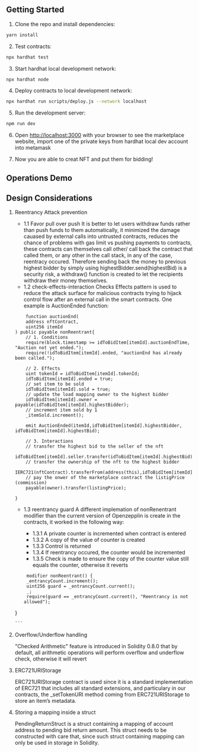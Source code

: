 ## Getting Started

1. Clone the repo and install dependencies:

```bash
yarn install

```
2. Test contracts:
```bash
npx hardhat test

```
3. Start hardhat local development network:

```bash
npx hardhat node

```
4. Deploy contracts to local development network:
```bash
npx hardhat run scripts/deploy.js --network localhost
```
5. Run the development server:

```bash
npm run dev

```
6. Open [http://localhost:3000](http://localhost:3000) with your browser to see the marketplace website, import one of the private keys from hardhat local dev account into metamask

7. Now you are able to creat NFT and put them for bidding!

## Operations Demo


## Design Considerations
1. Reentrancy Attack prevention
    - 1.1 Favor pull over push
    It is better to let users withdraw funds rather than push funds to them automatically, it minimized the damage cauased by external calls into untrusted contracts, reduces the chance of problems with gas limit vs pushing payments to contracts, these contracts can themselves call other/ call back the contract that called them, or any other in the call stack, in any of the case, reentracy occured.
    Therefore sending back the money to previous highest bidder by simply using highestBidder.send(highestBid) is a security risk, a withdraw() function is created to let the recipients withdraw their money themselves.
    - 1.2 check-effects-interaction
    Checks Effects pattern is used to reduce the attack surface for malicious contracts trying to hijack control flow after an external call in the smart contracts. One example is AuctionEnded function:
    ```solidity
        function auctionEnd(
        address nftContract,
        uint256 itemId
    ) public payable nonReentrant{
        // 1. Conditions
        require(block.timestamp >= idToBidItem[itemId].auctionEndTime, "Auction not yet ended.");
        require(!idToBidItem[itemId].ended, "auctionEnd has already been called.");

        // 2. Effects
        uint tokenId = idToBidItem[itemId].tokenId;
        idToBidItem[itemId].ended = true;
        // set item to be sold
        idToBidItem[itemId].sold = true;
        // update the load mapping owner to the highest bidder
        idToBidItem[itemId].owner = payable(idToBidItem[itemId].highestBidder);
        // increment item sold by 1
        _itemSold.increment();

        emit AuctionEnded(itemId,idToBidItem[itemId].highestBidder, idToBidItem[itemId].highestBid);

        // 3. Interactions
        // transfer the highest bid to the seller of the nft
        idToBidItem[itemId].seller.transfer(idToBidItem[itemId].highestBid);
        // transfer the ownership of the nft to the highest bidder
        IERC721(nftContract).transferFrom(address(this),idToBidItem[itemId].highestBidder,tokenId);
        // pay the onwer of the marketplace contract the listigPrice (commission)
        payable(owner).transfer(listingPrice);

    }

    ```

    - 1.3 reentrancy guard
    A different implemation of nonRenentrant modifier than the current version of Openzepplin is create in the contracts, it worked in the following way:
       - 1.3.1 A private counter is incremented when contract is entered 
       - 1.3.2 A copy of the value of counter is created
       - 1.3.3 Control is returned 
       - 1.3.4 If reentrancy occured, the counter would be incremented
       - 1.3.5 Check is made to ensure the copy of the counter value still equals the counter, otherwise it reverts

       ```
        modifier nonReentrant() {
        _entrancyCount.increment();
        uint256 guard = _entrancyCount.current();
        _;
        require(guard == _entrancyCount.current(), "Reentrancy is not allowed"); 
    }

       ```

2. Overflow/Underflow handling

   "Checked Arithmetic" feature is introduced in Solidity 0.8.0 that by default, all arithmetic operations will perform overflow and underflow check, otherwise it will revert

3. ERC721URIStorage

    ERC721URIStorage contract is used since it is a standard implementation of ERC721 that includes all standard extensions, and particulary in our contracts, the _setTokenURI method coming from ERC721URIStorage to store an item’s metadata.


4. Storing a mapping inside a struct
   
   PendingReturnStruct is a struct containing a mapping of account address to pending bid return amount. This struct needs to be constructed with care that, since such struct containing mapping can only be used in storage in Solidity.



